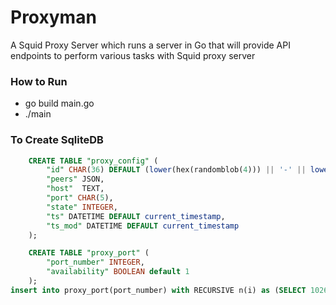 # Proxyman

A Squid Proxy Server which runs a server in Go that will provide API endpoints to perform various tasks with Squid proxy server

### How to Run 
- go build main.go
- ./main

### To Create SqliteDB

```sql
    CREATE TABLE "proxy_config" (
        "id" CHAR(36) DEFAULT (lower(hex(randomblob(4))) || '-' || lower(hex(randomblob(2))) || '-4' || substr(lower(hex(randomblob(2))),2) || '-' || substr('89ab',abs(random()) % 4 + 1, 1) || substr(lower(hex(randomblob(2))),2) || '-' || lower(hex(randomblob(6)))) NOT NULL PRIMARY KEY, 
        "peers" JSON,
        "host"  TEXT,
        "port" CHAR(5),
        "state" INTEGER,
        "ts" DATETIME DEFAULT current_timestamp,
        "ts_mod" DATETIME DEFAULT current_timestamp
    );
```

```sql
    CREATE TABLE "proxy_port" (
        "port_number" INTEGER,
        "availability" BOOLEAN default 1
    );
insert into proxy_port(port_number) with RECURSIVE n(i) as (SELECT 1026 union all SELECT i +1 from n where i < 65525) SELECT i from n;
```